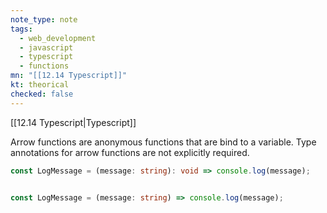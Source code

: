 ```yaml
---
note_type: note
tags:
  - web_development
  - javascript
  - typescript
  - functions
mn: "[[12.14 Typescript]]"
kt: theorical
checked: false
---
```

[[12.14 Typescript|Typescript]]

Arrow functions are anonymous functions that are bind to a variable. Type annotations for arrow functions are not explicitly required.

```ts
const LogMessage = (message: string): void => console.log(message);


const LogMessage = (message: string) => console.log(message);
```